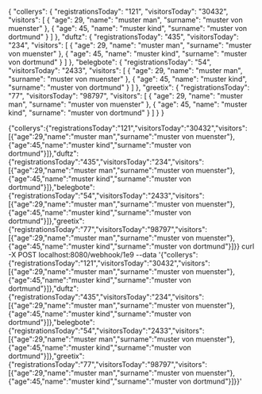 
{
  "collerys": {
    "registrationsToday": "121",
    "visitorsToday": "30432",
    "visitors": [
      {
        "age": 29,
        "name": "muster man",
        "surname": "muster von muenster"
      },
      {
        "age": 45,
        "name": "muster kind",
        "surname": "muster von dortmund"
      }
    ]
  },
  "duftz": {
    "registrationsToday": "435",
    "visitorsToday": "234",
    "visitors": [
      {
        "age": 29,
        "name": "muster man",
        "surname": "muster von muenster"
      },
      {
        "age": 45,
        "name": "muster kind",
        "surname": "muster von dortmund"
      }
    ]
  },
  "belegbote": {
      "registrationsToday": "54",
      "visitorsToday": "2433",
      "visitors": [
        {
          "age": 29,
          "name": "muster man",
          "surname": "muster von muenster"
        },
        {
          "age": 45,
          "name": "muster kind",
          "surname": "muster von dortmund"
        }
      ]
},
  "greetix": {
    "registrationsToday": "77",
    "visitorsToday": "98797",
    "visitors": [
      {
        "age": 29,
        "name": "muster man",
        "surname": "muster von muenster"
      },
      {
        "age": 45,
        "name": "muster kind",
        "surname": "muster von dortmund"
      }
    ]
  }
}

{"collerys":{"registrationsToday":"121","visitorsToday":"30432","visitors":[{"age":29,"name":"muster man","surname":"muster von muenster"},{"age":45,"name":"muster kind","surname":"muster von dortmund"}]},"duftz":{"registrationsToday":"435","visitorsToday":"234","visitors":[{"age":29,"name":"muster man","surname":"muster von muenster"},{"age":45,"name":"muster kind","surname":"muster von dortmund"}]},"belegbote":{"registrationsToday":"54","visitorsToday":"2433","visitors":[{"age":29,"name":"muster man","surname":"muster von muenster"},{"age":45,"name":"muster kind","surname":"muster von dortmund"}]},"greetix":{"registrationsToday":"77","visitorsToday":"98797","visitors":[{"age":29,"name":"muster man","surname":"muster von muenster"},{"age":45,"name":"muster kind","surname":"muster von dortmund"}]}}
curl -X POST localhost:8080/webhook/1e9 --data '{"collerys":{"registrationsToday":"121","visitorsToday":"30432","visitors":[{"age":29,"name":"muster man","surname":"muster von muenster"},{"age":45,"name":"muster kind","surname":"muster von dortmund"}]},"duftz":{"registrationsToday":"435","visitorsToday":"234","visitors":[{"age":29,"name":"muster man","surname":"muster von muenster"},{"age":45,"name":"muster kind","surname":"muster von dortmund"}]},"belegbote":{"registrationsToday":"54","visitorsToday":"2433","visitors":[{"age":29,"name":"muster man","surname":"muster von muenster"},{"age":45,"name":"muster kind","surname":"muster von dortmund"}]},"greetix":{"registrationsToday":"77","visitorsToday":"98797","visitors":[{"age":29,"name":"muster man","surname":"muster von muenster"},{"age":45,"name":"muster kind","surname":"muster von dortmund"}]}}'
